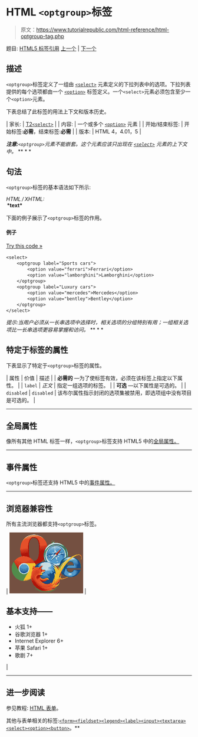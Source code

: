 # HTML `<optgroup>`标签

> 原文：<https://www.tutorialrepublic.com/html-reference/html-optgroup-tag.php>

题目: [HTML5 标签引用](html5-tags.php) [上一个](html-ol-tag.php) | [下一个](html-option-tag.php)

## 描述

`<optgroup>`标签定义了一组由 [`<select>`](html-select-tag.php) 元素定义的下拉列表中的选项。下拉列表提供的每个选项都由一个 [`<option>`](html-option-tag.php) 标签定义。一个`<select>`元素必须包含至少一个`<option>`元素。

下表总结了此标签的用法上下文和版本历史。

| 家长: | [T2`<select>`](html-select-tag.php) |
| 内容: | 一个或多个 [`<option>`](html-option-tag.php) 元素 |
| 开始/结束标签: | 开始标签:**必需**，结束标签:**必需** |
| 版本: | HTML 4，4.01，5 |

 ***注意:**`<optgroup>`元素不能嵌套。这个元素应该只出现在 [`<select>`](html-select-tag.php) 元素的上下文中。*  ** * *

## 句法

`<optgroup>`标签的基本语法如下所示:

*HTML / XHTML:* <optgroup label="*text*"> ... </optgroup>

下面的例子展示了`<optgroup>`标签的作用。

#### 例子

[Try this code »](../codelab.php?topic=html&file=optgroup-tag "Try this code using online Editor")

```
<select>
    <optgroup label="Sports cars">
        <option value="ferrari">Ferrari</option>
        <option value="lamborghini">Lamborghini</option>
    </optgroup>
    <optgroup label="Luxury cars">
        <option value="mercedes">Mercedes</option>
        <option value="bentley">Bentley</option>
    </optgroup>
</select>
```

 *提示:当用户必须从一长串选项中选择时，相关选项的分组特别有用；一组相关选项比一长串选项更容易掌握和访问。*  ** * *

## 特定于标签的属性

下表显示了特定于`<optgroup>`标签的属性。

| 属性 | 价值 | 描述 |
| **必需的** —为了使标签有效，必须在该标签上指定以下属性。 |
| `label` | *正文* | 指定一组选项的标签。 |
| **可选** —以下属性是可选的。 |
| `disabled` | `disabled` | 该布尔属性指示封闭的选项集被禁用，即选项组中没有项目是可选的。 |

* * *

## 全局属性

像所有其他 HTML 标签一样，`<optgroup>`标签支持 HTML5 中的[全局属性。](html5-global-attributes.php)

* * *

## 事件属性

`<optgroup>`标签还支持 HTML5 中的[事件属性。](html5-event-attributes.php)

* * *

## 浏览器兼容性

所有主流浏览器都支持`<optgroup>`标签。

| ![Browsers Icon](img/e9331123c77668c1832e541c2fca1002.png) | 

## 基本支持——

*   火狐 1+
*   谷歌浏览器 1+
*   Internet Explorer 6+
*   苹果 Safari 1+
*   歌剧 7+

 |

* * *

## 进一步阅读

参见教程: [HTML 表单](../html-tutorial/html-forms.php)。

其他与表单相关的标签:[`<form>`](html-form-tag.php)[`<fieldset>`](html-fieldset-tag.php)[`<legend>`](html-legend-tag.php)[`<label>`](html-label-tag.php)[`<input>`](html-input-tag.php)[`<textarea>`](html-textarea-tag.php)[`<select>`](html-select-tag.php)[`<option>`](html-option-tag.php)[`<button>`](html-button-tag.php)。**